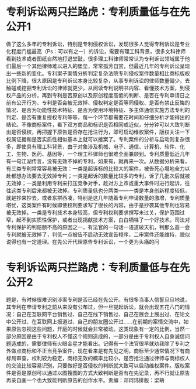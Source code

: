 # 专利诉讼两只拦路虎：专利质量低与在先公开1

做了这么多年的专利诉讼，特别是专利侵权诉讼，发现很多人觉得专利诉讼是专业化程度门槛最高（Ps：可以有之一）的诉讼，需要有理工科背景，很多文科律师看到技术或者图纸自然地打退堂鼓，很多理工科律师常常认为专利诉讼领域属于他们最后一个其他律师难以进入的堡垒，常常孤芳自赏，但最近几年的专利诉讼呈现出一些新的变化。专利案子案情分析判定复杂法院专利侵权案件数量相比商标版权比例下降，很大原因是专利诉讼本身比较复杂，从事专利诉讼的律师数量偏少，去触碰或挖掘专利诉讼的律师就更少，从阅读专利说明书内容、看懂技术方案，到侵权产品的分析，再到专利是否原创以及原创程度高低的判断、是否在专利申请日之前有公开行为、专利是否会被无效掉、侵权判定是否等同侵权、是否有禁止反悔的情况、是否为功能性技术特征、是否为使用环境特征、多主体通信实施方法专利的判定、是否有重复授权专利等等，每一个环节都需要花时间和仔细分析才能得出的结论。不像商标案件，看下双方商品和标识是否相同或近似，分分钟可以大致判断出是否侵权，再把握下原告是否存在抢注行为，即可启动维权案件，版权关注一下权属证据和是否实质性相似基本上就可以接案了。专利案件的分析与启动则复杂很多，即使具有理工科背景，由于对象涉及机械、电子、通信、计算机、软件、化工、生物、医药、基因等，一个理工科律师也很难全面兼顾到。专利质量低近几年有一句江湖传言，没有无效不掉的专利，如果有，就再来一次。从数据分析来看，有三类专利常常容易被无效：一类是起诉标的比较大的案件，被告死心塌地全力以赴都想办法要去无效掉专利；一类是起诉的数量比较多的专利，诉了几批次后就被无效掉；一类是利用专利来打压竞争对手，趁对方上市或重大事件时进行起诉，往往这类专利后来都被无效掉。专利质量低也分两类——一类是本身创新程度较低，就是抄来抄去，或者东拼西凑，特别是这几年随着专利申请数量的激增，专利质量堪忧，这类案件有时候即使权利要求写了很长的内容，由于是抄袭其他专利也容易被无效掉。一类是专利技术本身较高，但专利权利要求撰写未过关，保护范围过窄，起不到实质性保护，或者出现捐献技术方案，白白牺牲了一个好技术。司法对专利保护的判赔额不高的原因之一，有法官的一句话一语道破天机，判那么高一会专利就被无效掉了，判低一点被告不启动无效宣告程序，二审案件还能维持，貌似说得也有一定道理。在先公开代理原告专利诉讼，一个更为头痛的问

# 专利诉讼两只拦路虎：专利质量低与在先公开2

题是，有时候很难识别涉案专利是否已经在先公开。有很多当事人信誓旦旦地说，其专利在申请专利之前从来没有公布过，但一旦提起诉讼，就会出现五花八门的情况：自己在互联网平台销售过、自己在线下销售过、自己在展会上展出过、在论文中公开过、在互联网上报道过、自己的朋友圈公开过……在前期的案情交流中，如果原告忽视这些问题，开庭的时候就会非常被动。这类现象有一定的比例，当然一部分原因是由于专利权人不懂这个规则造成的，一部分是由于专利权人自身诚信问题造成的，需要律师有火眼金星才能看出。记得有一个法官很早就劝我除了专利之外做点商标和不正当竞争案件，现在看来是有先见之明，商标至少通常情况下有商标局审查，权利较为稳定，商标无效的概率比较小，是否抢注通过律师与商标权人的交流比较容易识别，只要做好是否侵权的判断就大致可以启动维权案件。版权案件是否是原创可以通过以图搜图的方式大致判断是否有在先记录，再不行就让原告再亲自画一个也大致能判断原告的创作水平。责编：邓珂玮排版：梁萌

